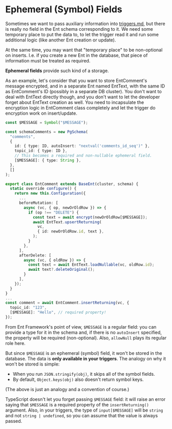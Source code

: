 # Ephemeral (Symbol) Fields

Sometimes we want to pass auxiliary information into [triggers.md](../getting-started/triggers.md "mention"), but there is really no field in the Ent schema corresponding to it. We need some temporary place to put the data to, to let the trigger read it and run some additional logic (like another Ent creation or update).

At the same time, you may want that "temporary place" to be non-optional on inserts. I.e. if you create a new Ent in the database, that piece of information must be treated as required.

**Ephemeral fields** provide such kind of a storage.

As an example, let's consider that you want to store EntComment's message encrypted, and in a separate Ent named EntText, with the same ID as EntComment's ID (possibly in a separate DB cluster). You don't want to deal with EntText directly though, and you don't want to let the developer forget about EntText creation as well. You need to incapsulate the encryption logic in EntComment class completely and let the trigger do encryption work on insert/update.

```typescript
const $MESSAGE = Symbol("$MESSAGE");

const schemaComments = new PgSchema(
  "comments",
  {
    id: { type: ID, autoInsert: "nextval('comments_id_seq')" },
    topic_id: { type: ID },
    // This becomes a required and non-nullable ephemeral field.
    [$MESSAGE]: { type: String },
  },
  []
);

export class EntComment extends BaseEnt(cluster, schema) {
  static override configure() {
    return new this.Configuration({
      ...
      beforeMutation: [
        async (vc, { op, newOrOldRow }) => {
          if (op !== "DELETE") {
            const text = await encrypt(newOrOldRow[$MESSAGE]);
            await EntText.upsertReturning(
              vc,
              { id: newOrOldRow.id, text },
            ); 
          }
        },
      ],
      afterDelete: [
        async (vc, { oldRow }) => {
          const text = await EntText.loadNullable(vc, oldRow.id);
          await text?.deleteOriginal();
        }
      ],
    });
  }
}
...
const comment = await EntComment.insertReturning(vc, {
  topic_id: "123",
  [$MESSAGE]: "Hello", // required property!
});
```

From Ent Framework's point of view, `$MESSAGE` is a regular field: you can provide a type for it in the schema and, if there is no `autoInsert` specified, the property will be required (non-optional). Also, `allowNull` plays its regular role here.

But since `$MESSAGE` is an ephemeral (symbol) field, it won't be stored in the database. The data is **only available in your triggers**. The analogy on why it won't be stored is simple:

* When you run `JSON.stringify(obj)`, it skips all of the symbol fields.
* By default, `Object.keys(obj)` also doesn't return symbol keys.

(The above is just an analogy and a convention of course.)

TypeScript doesn't let you forget passing `$MESSAGE` field: it will raise an error saying that `$MESSAGE` is a required property of the `insertReturning()` argument. Also, in your triggers, the type of `input[$MESSAGE]` will be `string` and not `string | undefined`, so you can assume that the value is always passed.

